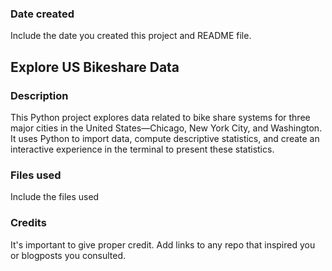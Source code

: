 ### Date created
Include the date you created this project and README file.

## Explore US Bikeshare Data


### Description
This Python project explores data related to bike share systems for three major cities in the United States—Chicago, New York City, and Washington. It uses Python to import data, compute descriptive statistics, and create an interactive experience in the terminal to present these statistics.

### Files used
Include the files used

### Credits
It's important to give proper credit. Add links to any repo that inspired you or blogposts you consulted.
